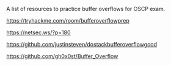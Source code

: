 A list of resources to practice buffer overflows for OSCP exam.

https://tryhackme.com/room/bufferoverflowprep

https://netsec.ws/?p=180

https://github.com/justinsteven/dostackbufferoverflowgood

https://github.com/gh0x0st/Buffer_Overflow
